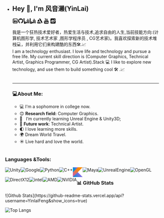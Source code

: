 - ## Hey 👋, I'm 风音濑(YinLai)
  <a href='https://www.linkedin.com/'><img align='left' alt="linkedin" src="https://github.com/YinlaiFeng/YinlaiFeng/blob/main/Assets/linkedin.svg" height='18px'/></a>
  <a href='https://yinlaifeng.github.io/'><img align='left' alt="Github" src="https://github.com/YinlaiFeng/YinlaiFeng/blob/main/Assets/github.svg" height='18px'/></a>
  <a href='https://www.bilibili.com'><img alt="BiliBili" src="https://github.com/YinlaiFeng/YinlaiFeng/blob/main/Assets/BILIBILI_LOGO.svg" height='18px'/></a>
   <a href='https://www.artstation.com'><img alt="BiliBili" src="https://github.com/YinlaiFeng/YinlaiFeng/blob/main/Assets/artstation.svg" height='18px'/></a>
   <a href='https://www.youtube.com'><img alt="BiliBili" src="https://github.com/YinlaiFeng/YinlaiFeng/blob/main/Assets/youtube.svg" height='18px'/></a>
   <a href='https://www.weibo.com'><img alt="BiliBili" src="https://github.com/YinlaiFeng/YinlaiFeng/blob/main/Assets/%E5%BE%AE%E5%8D%9A.svg" height='18px'/></a>

  我是一个狂热技术爱好者，热爱生活与技术,追求自由的人生,当前技能方向:(计算机图形学, 技术艺术家 ,图形学程序员 , CG艺术家)。我喜欢探索新的技术堆栈💻，并利用它们来构建酷的东西🛠️.📈
  <br/>
  I am a technology enthusiast. I love life and technology and pursue a free life. My current skill direction is (Computer Graphics, Technical Artist, Graphics Programmer, CG Artist).Stack 💻 I like to explore new technology, and use them to build something cool 🛠 ️.📈
  <br/>
  <br/>

  ***

  ### 💻About Me:

  - 💻	I'm a sophomore in college now.
  - 😊   **Research field:** Computer Graphics.
  - 🌱 &nbsp; I’m currently learning Unreal Engine & Unity3D; 
  - 🎏   **Future work**: Technical Artist.
  - 🌓	I love learning more skills.
  - 🌍	Dream World Travel.
  - ☀️	Live hard and love the world.
  
  <br>
  
### Languages &Tools:
  <a href="https://unity.com/" target="_blank"> <img align="left" src="https://www.vectorlogo.zone/logos/unity3d/unity3d-icon.svg" alt="Unity" height="32px"/> </a> 
<a href="https://www.google.com" target="_blank"> <img align="left" src="https://www.vectorlogo.zone/logos/google/google-icon.svg" alt="Google" height="32px"/> </a> 
  <a href="https://www.python.org" target="_blank"><img align="left" alt="Python" height ="32px" src="https://www.vectorlogo.zone/logos/python/python-icon.svg"></a>
  <a href="https://www.cplusplus.com/" target="_blank"> <img align="left" alt="C++" height ="32px" src="https://upload.wikimedia.org/wikipedia/commons/thumb/1/18/ISO_C%2B%2B_Logo.svg/306px-ISO_C%2B%2B_Logo.svg.png"> </a>
  <a href="https://kotlinlang.org" target="_blank"><img align="left" alt="Kotlin" height ="32px" src="https://raw.githubusercontent.com/github/explore/80688e429a7d4ef2fca1e82350fe8e3517d3494d/topics/kotlin/kotlin.png"></a>
  <a href="https://www.autodesk.com/products/maya/overview" target="_blank"><img align="left" alt="Maya" height ="32px" src="https://seeklogo.com/images/A/autodesk-maya-logo-A8D58F0B59-seeklogo.com.jpg"></a>
  <a href="https://www.unrealengine.com/" target="_blank"> <img align="left" src="https://upload.wikimedia.org/wikipedia/commons/thumb/d/da/Unreal_Engine_Logo.svg/232px-Unreal_Engine_Logo.svg.png" alt="UnrealEngine" height ="32px"/> </a>
  <a href="https://opengl.org/" target="_blank"> <img align="left" src="https://upload.wikimedia.org/wikipedia/commons/thumb/e/e9/Opengl-logo.svg/512px-Opengl-logo.svg.png" alt="OpenGL" height ="32px"/> </a>
  <a href="https://www.nvidia.com/en-us/geforce/technologies/dx12/" target="_blank"> <img align="left" src="https://upload.wikimedia.org/wikipedia/commons/thumb/7/7f/Microsoft-DirectX-Logo-wordmark.svg/799px-Microsoft-DirectX-Logo-wordmark.svg.png" alt="DirectX12" height ="32px"/> </a>
  <a href="https://www.intel.com/" target="_blank"> <img align="left" src="https://upload.wikimedia.org/wikipedia/commons/thumb/4/4e/Intel_logo_%282006%29.svg/800px-Intel_logo_%282006%29.svg.png" alt="intel" height ="32px"/> </a>
  <a href="https://www.amd.com/" target="_blank"> <img align="left" src="https://upload.wikimedia.org/wikipedia/commons/thumb/7/7c/AMD_Logo.svg/800px-AMD_Logo.svg.png" alt="AMD" height ="32px"/> </a>
  <a href="https://www.nvidia.com/" target="_blank"> <img align="left" src="https://upload.wikimedia.org/wikipedia/sco/thumb/2/21/Nvidia_logo.svg/351px-Nvidia_logo.svg.png" alt="NVIDIA" height ="32px"/> </a>


  <br>


  ### 📊 GitHub Stats
<a>
![Github Stats](https://github-readme-stats.vercel.app/api?username=YinlaiFeng&show_icons=true)

![Top Langs](https://github-readme-stats.vercel.app/api/top-langs/?username=YinlaiFeng&layout=compact)
</a>